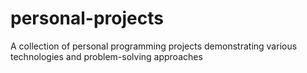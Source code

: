 # personal-projects
A collection of personal programming projects demonstrating various technologies and problem-solving approaches

